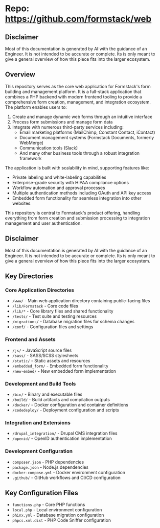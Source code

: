 # Repo: https://github.com/formstack/web

## Disclaimer

Most of this documentation is generated by AI with the guidance of an Engineer. It is not intended to be accurate or complete. Its is only meant to give a general overview of how this piece fits into the larger ecosystem.

## Overview

This repository serves as the core web application for Formstack's form building and management platform. It is a full-stack application that combines a PHP backend with modern frontend tooling to provide a comprehensive form creation, management, and integration ecosystem. The platform enables users to:

1. Create and manage dynamic web forms through an intuitive interface
2. Process form submissions and manage form data
3. Integrate with numerous third-party services including:
   - Email marketing platforms (MailChimp, Constant Contact, iContact)
   - Document management systems (Formstack Documents, formerly WebMerge)
   - Communication tools (Slack)
   - And many other business tools through a robust integration framework

The application is built with scalability in mind, supporting features like:

- Private labeling and white-labeling capabilities
- Enterprise-grade security with HIPAA compliance options
- Workflow automation and approval processes
- Multiple authentication methods including OAuth and API key access
- Embedded form functionality for seamless integration into other websites

This repository is central to Formstack's product offering, handling everything from form creation and submission processing to integration management and user authentication.

## Disclaimer

Most of this documentation is generated by AI with the guidance of an Engineer. It is not intended to be accurate or complete. Its is only meant to give a general overview of how this piece fits into the larger ecosystem.

## Key Directories

### Core Application Directories

- `/www/` - Main web application directory containing public-facing files
- `/lib/Formstack` - Core code files
- `/lib/*` - Core library files and shared functionality
- `/tests/` - Test suite and testing resources
- `/migrations/` - Database migration files for schema changes
- `/conf/` - Configuration files and settings

### Frontend and Assets

- `/js/` - JavaScript source files
- `/sass/` - SASS/SCSS stylesheets
- `/static/` - Static assets and resources
- `/embedded_form/` - Embedded form functionality
- `/new-embed/` - New embedded form implementation

### Development and Build Tools

- `/bin/` - Binary and executable files
- `/build/` - Build artifacts and compilation outputs
- `/docker/` - Docker configuration and container definitions
- `/codedeploy/` - Deployment configuration and scripts

### Integration and Extensions

- `/drupal_integration/` - Drupal CMS integration files
- `/openid/` - OpenID authentication implementation

### Development Configuration

- `composer.json` - PHP dependencies
- `package.json` - Node.js dependencies
- `docker-compose.yml` - Docker environment configuration
- `.github/` - GitHub workflows and CI/CD configuration

## Key Configuration Files

- `functions.php` - Core PHP functions
- `local.php` - Local environment configuration
- `phinx.yml` - Database migration configuration
- `phpcs.xml.dist` - PHP Code Sniffer configuration
